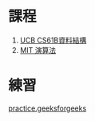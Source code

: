 # 課程
1. [UCB CS61B資料結構](https://sp18.datastructur.es/)
2. [MIT 演算法](https://www.youtube.com/watch?v=ZA-tUyM_y7s)

# 練習
[practice.geeksforgeeks](https://practice.geeksforgeeks.org/home/)